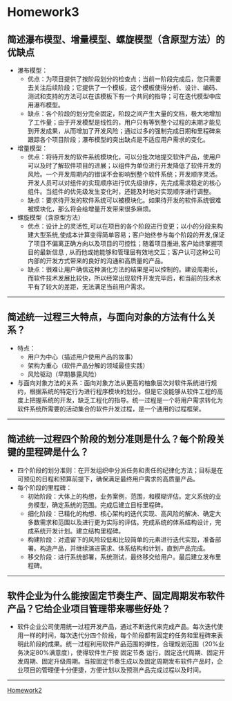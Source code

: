 # Homework3
## 简述瀑布模型、增量模型、螺旋模型（含原型方法）的优缺点
  + 瀑布模型：
    - 优点：为项目提供了按阶段划分的检查点；当前一阶段完成后，您只需要去关注后续阶段；它提供了一个模板，这个模板使得分析、设计、编码、测试和支持的方法可以在该模板下有一个共同的指导；可在迭代模型中应用瀑布模型。
    - 缺点：各个阶段的划分完全固定，阶段之间产生大量的文档，极大地增加了工作量；由于开发模型是线性的，用户只有等到整个过程的末期才能见到开发成果，从而增加了开发风险；通过过多的强制完成日期和里程碑来跟踪各个项目阶段；瀑布模型的突出缺点是不适应用户需求的变化。
  + 增量模型：
    - 优点：将待开发的软件系统模块化，可以分批次地提交软件产品，使用户可以及时了解软件项目的进展；以组件为单位进行开发降低了软件开发的风险。一个开发周期内的错误不会影响到整个软件系统；开发顺序灵活。开发人员可以对组件的实现顺序进行优先级排序，先完成需求稳定的核心组件。当组件的优先级发生变化时，还能及时地对实现顺序进行调整。
    - 缺点：要求待开发的软件系统可以被模块化。如果待开发的软件系统很难被模块化，那么将会给增量开发带来很多麻烦。
  + 螺旋模型（含原型方法）
    - 优点：设计上的灵活性,可以在项目的各个阶段进行变更；以小的分段来构建大型系统,使成本计算变得简单容易；客户始终参与每个阶段的开发,保证了项目不偏离正确方向以及项目的可控性；随着项目推进,客户始终掌握项目的最新信息 , 从而他或她能够和管理层有效地交互；客户认可这种公司内部的开发方式带来的良好的沟通和高质量的产品。
    - 缺点：很难让用户确信这种演化方法的结果是可以控制的。建设周期长，而软件技术发展比较快，所以经常出现软件开发完毕后，和当前的技术水平有了较大的差距，无法满足当前用户需求。
---
## 简述统一过程三大特点，与面向对象的方法有什么关系？
  + 特点：
    - 用户为中心（描述用户使用产品的故事）
    - 架构为重心（软件产品分解的领域最佳实践）
    - 风险驱动（早期暴露风险）
  + 与面向对象方法的关系：面向对象方法从更高的柚象层次对软件系统进行规约，根据系统的特定行为进行程序模块的划分。但是它没能够从软件工程的高度上把握系统的开发，缺乏工程化的指导。统一过程是一个将用户需求转化为软件系统所需要的活动集合的软件升发过程，是一个通用的过程框架。
---
## 简述统一过程四个阶段的划分准则是什么？每个阶段关键的里程碑是什么？
  + 四个阶段的划分准则：在开发组织中分派任务和责任的纪律化方法；目标是在可预见的日程和预算前提下，确保满足最终用户需求的高质量产品。
  + 每个阶段的里程碑：
    - 初始阶段：大体上的构想，业务案例，范围，和模糊评估。定义系统的业务模型，确定系统的范围。完成后建立目标里程碑。
    - 细化阶段：已精化的构想、核心架构的迭代实现、高风险的解决、确定大多数需求和范围以及进行更为实际的评估。完成系统的体系结构设计，完成系统开发计划。建立结构里程碑。
    - 构建阶段：对遗留下的风险较低和比较简单的元素进行迭代实现，准备部署。构造产品，并继续演进需求、体系结构和计划，直到产品完成。
    - 移交阶段：进行系统部署，系统测试，最终移交给用户。最后建立发布里程碑。
---
## 软件企业为什么能按固定节奏生产、固定周期发布软件产品？它给企业项目管理带来哪些好处？
  + 软件企业公司使用统一过程开发产品，通过不断迭代来完成产品。每次迭代使用一样的时间，每次迭代分四个阶段，每个阶段都有固定的任务和里程碑来表明此阶段的成果。统一过程利用软件产品范围的弹性，合理规划范围（20%业务决定80%满意度），使得软件生产按 固定节奏 运行，固定迭代周期、固定开发周期、固定升级周期。当按固定节奏生成以及固定周期发布软件产品时，企业项目的管理便十分便捷，方便计划以及预测产品完成过程以及时间。
---
[Homework2](https://nelson-hjn.github.io/Homework2/)
